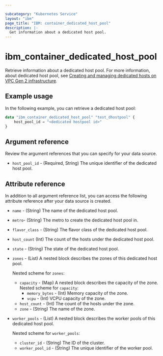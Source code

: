 ```yaml
---

subcategory: "Kubernetes Service"
layout: "ibm"
page_title: "IBM: container_dedicated_host_pool"
description: |-
  Get information about a dedicated host pool.
---
```


# ibm_container_dedicated_host_pool

Retrieve information about a dedicated host pool. For more information, about dedicated host pool, see [Creating and managing dedicated hosts on VPC Gen 2 infrastructure](https://cloud.ibm.com/docs/containers?topic=containers-dedicated-hosts).


## Example usage
In the following example, you can retrieve a dedicated host pool:

```terraform
data "ibm_container_dedicated_host_pool" "test_dhostpool" {
    host_pool_id = "<dedicated hostpool id>"
}
```

## Argument reference
Review the argument references that you can specify for your data source. 
- `host_pool_id` - (Required, String) The unique identifier of the dedicated host pool.
 
## Attribute reference
In addition to all argument reference list, you can access the following attribute reference after your data source is created.
- `name` - (String) The name of the dedicated host pool.
- `metro`- (String) The metro to create the dedicated host pool in.
- `flavor_class` - (String) The flavor class of the dedicated host pool.
- `host_count` (Int) The count of the hosts under the dedicated host pool.
- `state` - (String) The state of the dedicated host pool.
- `zones` - (List) A nested block describes the zones of this dedicated host pool.

  Nested scheme for `zones`:
  - `capacity` - (Map) A nested block describes the capacity of the zone.
    Nested scheme for `capacity`:
    - `memory_bytes` - (Int) Memory capacity of the zone.
    - `vcpu` - (Int) VCPU capacity of the zone.
  - `host_count` - (Int) The count of the hosts under the zone.
  - `zone` - (String) The name of the zone.
- `worker_pools` - (List) A nested block describes the worker pools of this dedicated host pool.

  Nested scheme for `worker_pools`:
  - `cluster_id` - (String) The ID of the cluster.
  - `worker_pool_id` -  (String) The unique identifier of the worker pool.

